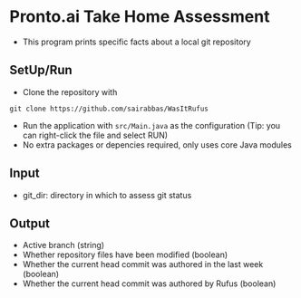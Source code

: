 # Pronto.ai Take Home Assessment
* This program prints specific facts about a local git repository

## SetUp/Run
* Clone the repository with 
```
git clone https://github.com/sairabbas/WasItRufus
```
* Run the application with ```src/Main.java``` as the configuration (Tip: you can right-click the file and select RUN)
* No extra packages or depencies required, only uses core Java modules

## Input
* git_dir: directory in which to assess git status

## Output
* Active branch (string)
* Whether repository files have been modified (boolean)
* Whether the current head commit was authored in the last week (boolean)
* Whether the current head commit was authored by Rufus (boolean)
